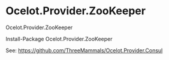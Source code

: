 # Ocelot.Provider.ZooKeeper
Ocelot.Provider.ZooKeeper


Install-Package Ocelot.Provider.ZooKeeper

See: https://github.com/ThreeMammals/Ocelot.Provider.Consul
